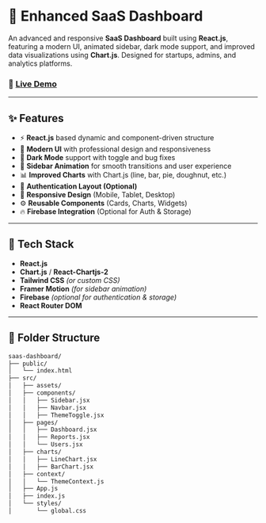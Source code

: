 # 🚀 Enhanced SaaS Dashboard

An advanced and responsive **SaaS Dashboard** built using **React.js**, featuring a modern UI, animated sidebar, dark mode support, and improved data visualizations using **Chart.js**. Designed for startups, admins, and analytics platforms.

### 🔗 [Live Demo](https://saas-dashboard-teal.vercel.app/)

---

## ✨ Features

- ⚡ **React.js** based dynamic and component-driven structure  
- 🎨 **Modern UI** with professional design and responsiveness  
- 🌙 **Dark Mode** support with toggle and bug fixes  
- 🧭 **Sidebar Animation** for smooth transitions and user experience  
- 📊 **Improved Charts** with Chart.js (line, bar, pie, doughnut, etc.)  
- 🔐 **Authentication Layout (Optional)**  
- 📱 **Responsive Design** (Mobile, Tablet, Desktop)  
- ⚙️ **Reusable Components** (Cards, Charts, Widgets)  
- 🔥 **Firebase Integration** (Optional for Auth & Storage)  

---

## 🧪 Tech Stack

- **React.js**
- **Chart.js** / **React-Chartjs-2**
- **Tailwind CSS** *(or custom CSS)*
- **Framer Motion** *(for sidebar animation)*
- **Firebase** *(optional for authentication & storage)*
- **React Router DOM**

---

## 📁 Folder Structure

```bash
saas-dashboard/
├── public/
│   └── index.html
├── src/
│   ├── assets/
│   ├── components/
│   │   ├── Sidebar.jsx
│   │   ├── Navbar.jsx
│   │   ├── ThemeToggle.jsx
│   ├── pages/
│   │   ├── Dashboard.jsx
│   │   ├── Reports.jsx
│   │   └── Users.jsx
│   ├── charts/
│   │   ├── LineChart.jsx
│   │   ├── BarChart.jsx
│   ├── context/
│   │   └── ThemeContext.js
│   ├── App.js
│   ├── index.js
│   └── styles/
│       └── global.css
